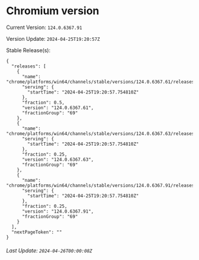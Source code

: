 # Chromium version

Current Version: `124.0.6367.91`

Version Update: `2024-04-25T19:20:57Z`

Stable Release(s):
```
{
  "releases": [
    {
      "name": "chrome/platforms/win64/channels/stable/versions/124.0.6367.61/releases/1714072857",
      "serving": {
        "startTime": "2024-04-25T19:20:57.754810Z"
      },
      "fraction": 0.5,
      "version": "124.0.6367.61",
      "fractionGroup": "69"
    },
    {
      "name": "chrome/platforms/win64/channels/stable/versions/124.0.6367.63/releases/1714072857",
      "serving": {
        "startTime": "2024-04-25T19:20:57.754810Z"
      },
      "fraction": 0.25,
      "version": "124.0.6367.63",
      "fractionGroup": "69"
    },
    {
      "name": "chrome/platforms/win64/channels/stable/versions/124.0.6367.91/releases/1714072857",
      "serving": {
        "startTime": "2024-04-25T19:20:57.754810Z"
      },
      "fraction": 0.25,
      "version": "124.0.6367.91",
      "fractionGroup": "69"
    }
  ],
  "nextPageToken": ""
}
```

###### Last Update: `2024-04-26T00:00:08Z`
        